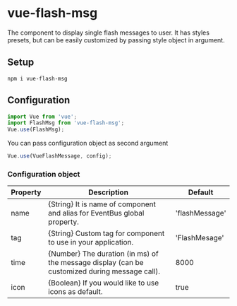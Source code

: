 # vue-flash-msg

The component to display single flash messages to user. It has styles presets, but can be easily customized by passing style object in argument.

## Setup
```
npm i vue-flash-msg
```
## Configuration

```javascript
import Vue from 'vue';
import FlashMsg from 'vue-flash-msg';
Vue.use(FlashMsg);
```

You can pass configuration object as second argument

```javascript
Vue.use(VueFlashMessage, config);
```
### Configuration object


| Property | Description | Default |
| ------ | ------ | ------ |
| name | {String} It is name of component and alias for EventBus global property. | 'flashMessage' |
| tag | {String} Custom tag for component to use in your application. | 'FlashMesage' |
| time | {Number} The duration (in ms) of the message display (can be customized during message call). | 8000  |
| icon | {Boolean} If you would like to use icons as default. | true  |

